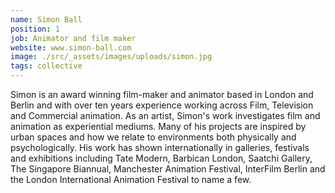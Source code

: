```yaml
---
name: Simon Ball
position: 1
job: Animator and film maker
website: www.simon-ball.com
image: ./src/_assets/images/uploads/simon.jpg
tags: collective
---
```

Simon is an award winning film-maker and animator based in London and Berlin and with over ten years experience working across Film, Television and Commercial animation. As an artist, Simon's work investigates film and animation as experiential mediums. Many of his projects are inspired by urban spaces and how we relate to environments both physically and psychologically. His work has shown internationally in galleries, festivals and exhibitions including Tate Modern, Barbican London, Saatchi Gallery, The Singapore Biannual, Manchester Animation Festival, InterFilm Berlin and the London International Animation Festival to name a few.